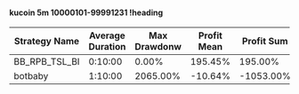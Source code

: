 #### kucoin 5m 10000101-99991231 !heading
| Strategy Name | Average Duration | Max Drawdonw | Profit Mean | Profit Sum | Profit Total | Trade Count | Win Rate |
| ------------- | ---------------- | ------------ | ----------- | ---------- | ------------ | ----------- | -------- |
| BB_RPB_TSL_BI | 0:10:00          | 0.00%        | 195.45%     | 195.00%    | 196.00%      | 1           | 100.00%  |
| botbaby       | 1:10:00          | 2065.00%     | -10.64%     | -1053.00%  | -1035.00%    | 99          | 37.37%   |